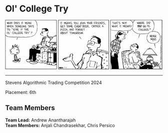 # Ol' College Try

<img src="img/readmecomic.png" alt="Relevant Comic">

---

Stevens Algorithmic Trading Competition 2024

Placement: 6th

## Team Members

**Team Lead:** Andrew Anantharajah \
**Team Members:** Anjali Chandrasekhar, Chris Persico




